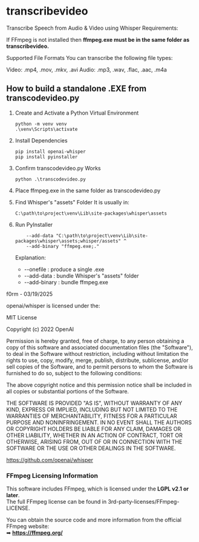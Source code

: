 # transcribevideo
Transcribe Speech from Audio &amp; Video using Whisper
Requirements:

If FFmpeg is not installed then <b>ffmpeg.exe must be in the same folder as transcribevideo.</b>

Supported File Formats
You can transcribe the following file types:

Video: .mp4, .mov, .mkv, .avi
Audio: .mp3, .wav, .flac, .aac, .m4a

How to build a standalone .EXE from transcodevideo.py
-----------------------------------------------------

1) Create and Activate a Python Virtual Environment

   ```cd "C:\path\to\project"
   python -m venv venv
   .\venv\Scripts\activate
   ```
3) Install Dependencies

   ```pip install torch==2.0.1+cpu torchaudio==2.0.1+cpu -f https://download.pytorch.org/whl/cpu
   pip install openai-whisper
   pip install pyinstaller
   ```
4) Confirm transcodevideo.py Works

   ```
   python .\transcodevideo.py
   ```
   
5) Place ffmpeg.exe in the same folder as transcodevideo.py

6) Find Whisper's "assets" Folder
   It is usually in:
   ```
   C:\path\to\project\venv\Lib\site-packages\whisper\assets
8) Run PyInstaller

   ```pyinstaller --onefile transcodevideo.py ^
       --add-data "C:\path\to\project\venv\Lib\site-packages\whisper\assets;whisper/assets" ^
       --add-binary "ffmpeg.exe;."
   ```
   Explanation:
   - --onefile : produce a single .exe
   - --add-data : bundle Whisper's "assets" folder
   - --add-binary : bundle ffmpeg.exe

f0rm - 03/19/2025

openai/whisper is licensed under the:

MIT License

Copyright (c) 2022 OpenAI

Permission is hereby granted, free of charge, to any person obtaining a copy
of this software and associated documentation files (the "Software"), to deal
in the Software without restriction, including without limitation the rights
to use, copy, modify, merge, publish, distribute, sublicense, and/or sell
copies of the Software, and to permit persons to whom the Software is
furnished to do so, subject to the following conditions:

The above copyright notice and this permission notice shall be included in all
copies or substantial portions of the Software.

THE SOFTWARE IS PROVIDED "AS IS", WITHOUT WARRANTY OF ANY KIND, EXPRESS OR
IMPLIED, INCLUDING BUT NOT LIMITED TO THE WARRANTIES OF MERCHANTABILITY,
FITNESS FOR A PARTICULAR PURPOSE AND NONINFRINGEMENT. IN NO EVENT SHALL THE
AUTHORS OR COPYRIGHT HOLDERS BE LIABLE FOR ANY CLAIM, DAMAGES OR OTHER
LIABILITY, WHETHER IN AN ACTION OF CONTRACT, TORT OR OTHERWISE, ARISING FROM,
OUT OF OR IN CONNECTION WITH THE SOFTWARE OR THE USE OR OTHER DEALINGS IN THE
SOFTWARE.

https://github.com/openai/whisper

### FFmpeg Licensing Information

This software includes FFmpeg, which is licensed under the **LGPL v2.1 or later**.  
The full FFmpeg license can be found in 3rd-party-licenses/FFmpeg-LICENSE.  

You can obtain the source code and more information from the official FFmpeg website:  
➡ **https://ffmpeg.org/** 
